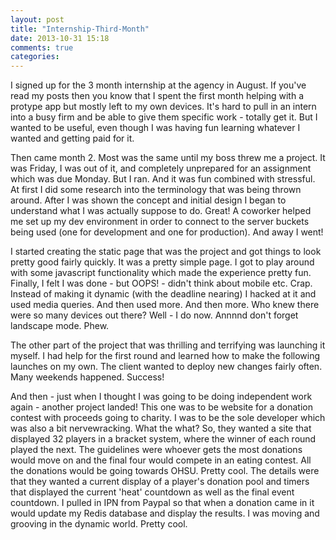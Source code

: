 ```yaml
---
layout: post
title: "Internship-Third-Month"
date: 2013-10-31 15:18
comments: true
categories:
---
```

I signed up for the 3 month internship at the agency in August. If you've read my posts then you know that I spent the first month helping with a protype app but mostly left to my own devices. It's hard to pull in an intern into a busy firm and be able to give them specific work - totally get it. But I wanted to be useful, even though I was having fun learning whatever I wanted and getting paid for it.

Then came month 2. Most was the same until my boss threw me a project. It was Friday, I was out of it, and completely unprepared for an assignment which was due Monday. But I ran. And it was fun combined with stressful. At first I did some research into the terminology that was being thrown around. After I was shown the concept and initial design I began to understand what I was actually suppose to do. Great! A coworker helped me set up my dev environment in order to connect to the server buckets being used (one for development and one for production). And away I went!

I started creating the static page that was the project and got things to look pretty good fairly quickly. It was a pretty simple page. I got to play around with some javascript functionality which made the experience pretty fun. Finally, I felt I was done - but OOPS! - didn't think about mobile etc. Crap. Instead of making it dynamic (with the deadline nearing) I hacked at it and used media queries. And then used more. And then more. Who knew there were so many devices out there? Well - I do now. Annnnd don't forget landscape mode. Phew.

The other part of the project that was thrilling and terrifying was launching it myself. I had help for the first round and learned how to make the following launches on my own. The client wanted to deploy new changes fairly often. Many weekends happened. Success!

And then - just when I thought I was going to be doing independent work again - another project landed! This one was to be website for a donation contest with proceeds going to charity. I was to be the sole developer which was also a bit nervewracking. What the what? So, they wanted a site that displayed 32 players in a bracket system, where the winner of each round played the next. The guidelines were whoever gets the most donations would move on and the final four would compete in an eating contest. All the donations would be going towards OHSU. Pretty cool. The details were that they wanted a current display of a player's donation pool and timers that displayed the current 'heat' countdown as well as the final event countdown. I pulled in IPN from Paypal so that when a donation came in it would update my Redis database and display the results. I was moving and grooving in the dynamic world. Pretty cool.